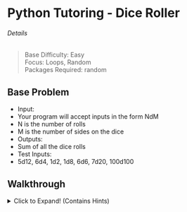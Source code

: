 # Python Tutoring - Dice Roller

###### Details

> Base Difficulty: Easy </br>
> Focus: Loops, Random </br>
> Packages Required: random </br>

Base Problem
------
- Input:
 - Your program will accept inputs in the form NdM
 - N is the number of rolls
 - M is the number of sides on the dice
- Outputs:
 - Sum of all the dice rolls
- Test Inputs:
 - 5d12, 6d4, 1d2, 1d8, 6d6, 7d20, 100d100

Walkthrough
------
<Details>
<summary>Click to Expand! (Contains Hints)</summary> </br>

  ##### 1. Get user input using the input() function
    - It takes a string as inputs (usually a prompt for the user to type something in)
   - <details><summary>Example:</summary>

       ```python
        user_in = input("Please input a roll in the form NdM:\t")
       ```
    </details>

  ***

  ##### 2. Make a variable to keep track of the sum of our rolls
    - An integer
    - <details><summary>Example:</summary>

       ```python
        roll_sum = 0
       ```
    </details>

  ***

  ##### 3. Split our string into a list of just the two numbers
    - This will take a string like "6d4" and return a list like ["6", "4"].
    - It uses the "d" we typed in for 6d4 as the delimeter, which is something that is used to divide the text
    - <details><summary>Example:</summary>

       ```python
        str_n = user_in.split("d")
       ```
    </details>

  ***

  ##### 4. Turning our list of strings into a list of integers
    - Run through all numbers (currently strings) in the list and convert them to integers
    - <details><summary>Example:</summary>

       ```python
        nums = [int(n) for n in str_n]
       ```
    </details>

  ***

  ##### 5. Make a for loop repeating N times, used to re-roll our dice
    - N being the first number in NdM
    - N is also stored in nums[0]
    - <details><summary>Example:</summary>

       ```python
        for i in range(nums[0]):
       ```
    </details>

  ***

  ##### 6. "Roll" a random number from 1 to M and add it to the sum of the rolls
    - Usage of randint(a, b): "Return a random integer N such that a <= N <= b"
    - <details><summary>Example:</summary>

       ```python
        roll_sum += randint(1, nums[1])
       ```
    </details>

  ***

  ##### 7. Finally, print out the sum of the rolls
    - <details><summary>Example:</summary>

       ```python
        print('The sum of your rolls is %s!\n' % roll_sum)
       ```
    </details>


</details>

<!-- Extended Problem
------ -->
